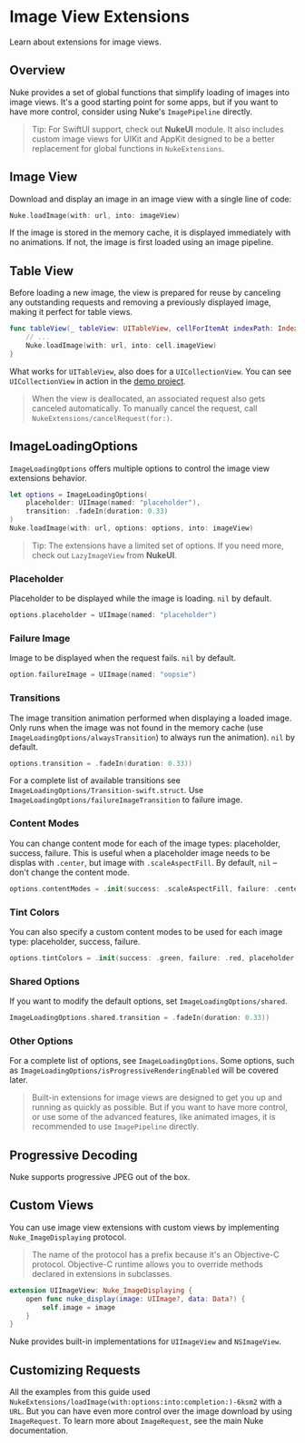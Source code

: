 # Image View Extensions

Learn about extensions for image views.

## Overview

Nuke provides a set of global functions that simplify loading of images into image views. It's a good starting point for some apps, but if you want to have more control, consider using Nuke's `ImagePipeline` directly.

> Tip: For SwiftUI support, check out **NukeUI** module. It also includes custom image views for UIKit and AppKit designed to be a better replacement for global functions in `NukeExtensions`.

## Image View

Download and display an image in an image view with a single line of code:

```swift
Nuke.loadImage(with: url, into: imageView)
```

If the image is stored in the memory cache, it is displayed immediately with no animations. If not, the image is first loaded using an image pipeline.

## Table View

Before loading a new image, the view is prepared for reuse by canceling any outstanding requests and removing a previously displayed image, making it perfect for table views.

```swift
func tableView(_ tableView: UITableView, cellForItemAt indexPath: IndexPaths) -> UITableViewCell {
    // ...
    Nuke.loadImage(with: url, into: cell.imageView)
}
```

What works for `UITableView`, also does for a `UICollectionView`. You can see `UICollectionView` in action in the [demo project](https://github.com/kean/NukeDemo).

> When the view is deallocated, an associated request also gets canceled automatically. To manually cancel the request, call ``NukeExtensions/cancelRequest(for:)``.

## ImageLoadingOptions

``ImageLoadingOptions`` offers multiple options to control the image view extensions behavior.

```swift
let options = ImageLoadingOptions(
    placeholder: UIImage(named: "placeholder"),
    transition: .fadeIn(duration: 0.33)
)
Nuke.loadImage(with: url, options: options, into: imageView)
```

> Tip: The extensions have a limited set of options. If you need more, check out `LazyImageView` from **NukeUI**.

### Placeholder

Placeholder to be displayed while the image is loading. `nil` by default.

```swift
options.placeholder = UIImage(named: "placeholder")
```

### Failure Image

Image to be displayed when the request fails. `nil` by default.

```swift
option.failureImage = UIImage(named: "oopsie")
```

### Transitions

The image transition animation performed when displaying a loaded image. Only runs when the image was not found in the memory cache (use ``ImageLoadingOptions/alwaysTransition``) to always run the animation). `nil` by default.

```swift
options.transition = .fadeIn(duration: 0.33))
```

For a complete list of available transitions see ``ImageLoadingOptions/Transition-swift.struct``. Use ``ImageLoadingOptions/failureImageTransition`` to failure image.

### Content Modes

You can change content mode for each of the image types: placeholder, success, failure. This is useful when a placeholder image needs to be displas with `.center`, but image with `.scaleAspectFill`. By default, `nil` – don't change the content mode.

```swift
options.contentModes = .init(success: .scaleAspectFill, failure: .center, placeholder: .center)
```

### Tint Colors

You can also specify a custom content modes to be used for each image type: placeholder, success, failure.

```swift
options.tintColors = .init(success: .green, failure: .red, placeholder: .yellow)
```

### Shared Options

If you want to modify the default options, set ``ImageLoadingOptions/shared``.

```swift
ImageLoadingOptions.shared.transition = .fadeIn(duration: 0.33))
```

### Other Options

For a complete list of options, see ``ImageLoadingOptions``. Some options, such as ``ImageLoadingOptions/isProgressiveRenderingEnabled`` will be covered later.

> Built-in extensions for image views are designed to get you up and running as quickly as possible. But if you want to have more control, or use some of the advanced features, like animated images, it is recommended to use `ImagePipeline` directly.

## Progressive Decoding

Nuke supports progressive JPEG out of the box.

## Custom Views

You can use image view extensions with custom views by implementing ``Nuke_ImageDisplaying`` protocol.

> The name of the protocol has a prefix because it's an Objective-C protocol. Objective-C runtime allows you to override methods declared in extensions in subclasses.

```swift
extension UIImageView: Nuke_ImageDisplaying {
    open func nuke_display(image: UIImage?, data: Data?) {
        self.image = image
    }
}
```

Nuke provides built-in implementations for `UIImageView` and `NSImageView`.

## Customizing Requests

All the examples from this guide used ``NukeExtensions/loadImage(with:options:into:completion:)-6ksm2`` with a `URL`. But you can have even more control over the image download by using `ImageRequest`. To learn more about `ImageRequest`, see the main Nuke documentation.
